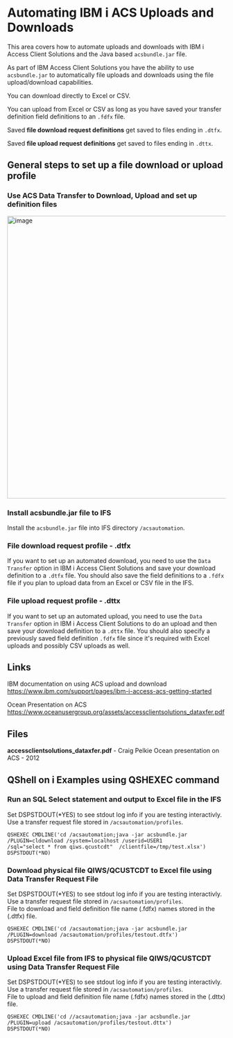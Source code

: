 # Automating IBM i ACS Uploads and Downloads
This area covers how to automate uploads and downloads with IBM i Access Client Solutions and the Java based ```acsbundle.jar``` file.

As part of IBM Access Client Solutions you have the ability to use ```acsbundle.jar``` to automatically file uploads and downloads using the file upload/download capabilities.   

You can download directly to Excel or CSV.

You can upload from Excel or CSV as long as you have saved your transfer definition field definitions to an ```.fdfx``` file. 

Saved **file download request definitions** get saved to files ending in ```.dtfx```.   

Saved **file upload request definitions** get saved to files ending in ```.dttx```.   

## General steps to set up a file download or upload profile  

### Use ACS Data Transfer to Download, Upload and set up definition files
<img width="652" alt="image" src="https://github.com/user-attachments/assets/e3313ce5-361b-4584-b894-b4df4dd781b7" />

### Install acsbundle.jar file to IFS  
Install the ```acsbundle.jar``` file into IFS directory ```/acsautomation```.  

### File download request profile - .dtfx
If you want to set up an automated download, you need to use the ```Data Transfer``` option in IBM i Access Client Solutions and save your download definition to a ```.dtfx``` file. You should also save the field definitions to a ```.fdfx``` file if you plan to upload data from an Excel or CSV file in the IFS.

### File upload request profile - .dttx
If you want to set up an automated upload, you need to use the ```Data Transfer``` option in IBM i Access Client Solutions to do an upload and then save your download definition to a ```.dttx``` file. You should also specify a previously saved field definition ```.fdfx``` file since it's required with Excel uploads and possibly CSV uploads as well.

## Links   
IBM documentation on using ACS upload and download    
https://www.ibm.com/support/pages/ibm-i-access-acs-getting-started   
   
Ocean Presentation on ACS   
https://www.oceanusergroup.org/assets/accessclientsolutions_dataxfer.pdf   

## Files    
**accessclientsolutions_dataxfer.pdf** - Craig Pelkie Ocean presentation on ACS - 2012    


## QShell on i Examples using QSHEXEC command  

### Run an SQL Select statement and output to Excel file in the IFS 
Set DSPSTDOUT(*YES) to see stdout log info if you are testing interactivly.    
Use a transfer request file stored in ```/acsautomation/profiles```.
```
QSHEXEC CMDLINE('cd /acsautomation;java -jar acsbundle.jar
/PLUGIN=cldownload /system=localhost /userid=USER1
/sql="select * from qiws.qcustcdt"  /clientfile=/tmp/test.xlsx')    
DSPSTDOUT(*NO)     
```
   
### Download physical file QIWS/QCUSTCDT to Excel file using Data Transfer Request File
Set DSPSTDOUT(*YES) to see stdout log info if you are testing interactivly.    
Use a transfer request file stored in ```/acsautomation/profiles```.    
File to download and field definition file name (.fdfx) names stored in the (.dtfx) file.   
```
QSHEXEC CMDLINE('cd /acsautomation;java -jar acsbundle.jar 
/PLUGIN=download /acsautomation/profiles/testout.dtfx')                           
DSPSTDOUT(*NO)                                          
```

   
### Upload Excel file from IFS to physical file QIWS/QCUSTCDT using Data Transfer Request File
Set DSPSTDOUT(*YES) to see stdout log info if you are testing interactivly.    
Use a transfer request file stored in ```/acsautomation/profiles```.    
File to upload and field definition file name (.fdfx) names stored in the (.dttx) file.   
```
QSHEXEC CMDLINE('cd //acsautomation;java -jar acsbundle.jar 
/PLUGIN=upload /acsautomation/profiles/testout.dttx')                           
DSPSTDOUT(*NO)                                          
```


